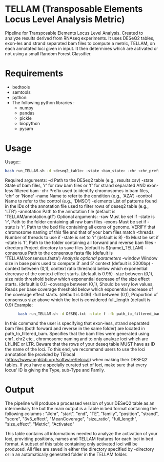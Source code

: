 # TELLAM (Transposable Elements Locus Level Analysis Metric)
Pipeline for Transposable Elements Locus Level Analysis. Created to analyze results derived from RNAseq experiments. It uses DESeQ2 tables, exon-les and strand separated bam files to compute a metric, TELLAM, on each annotated loci given in input. It then determines which are activated or not using a small Random Forest Classifier.

# Requirements
- bedtools
- samtools
- python
- The following python libraries :
  - numpy
  - pandas
  - pickle
  - biopython
  - pysam

# Usage
Usage:: 
```bash
bash run_TELLAM.sh -d <deseq2_table> -state <bam_state> -chr <chr_prefix> -name <condition_name> -control <control_name> -elements <element_pattern> -annotation <annotation> [options]
```

Required arguments:
      -d          Path to the DESeq2 table (e.g., results.csv)
      -state      State of bam files, 'r' for raw bam files or 'f' for strand separated AND exon-less filtered bam
      -chr        Prefix used to identify chromosomes in bam files, 'chr' or 'None'
      -name       Name to refer to the condition (e.g., 'AZA')
      -control    Name to refer to the control (e.g., 'DMSO')
      -elements   List of patterns found in the IDs of the annotation file used to filter rows of deseq2 table (e.g., 'LTR')
      -annotation Path to the annotation file (default is 'TELLAM/annotation.gtf')
Optional arguments:
      -raw        Must be set if -state is 'r', Path to the folder containing all raw bam files
      -exons      Must be set if -state is 'r', Path to the bed file containing all exons of genome. VERIFY that chromosome naming of this file and that of your bam files match
      -threads    Number of threads to use if -state is set to 'r' (default is 8)
      -fb         Must be set if -state is 'f', Path to the folder containing all forward and reverse bam files
      -directory  Project directory to save files (default is \${name}_TELLAM)
      -consensus  Path to the consensus fasta file (default is 'TELLAM/consensus.fasta')
*Analysis optional parameters*
      -window     Window size in base pairs used to compute 3' and 5' context (default is 3000bp)
      -context    between (0,1), context ratio threshold below which exponential decrease of the context effect starts. (default is 0.95)
      -size       between (0,1), size ratio threshold below which exponential decrease of the size effect starts. (default is 0.1)
      -coverage   between (0,1), Should be very low values, Reads per base coverage threshold below which exponential decrease of the coverage effect starts. (default is 0.06)
      -full       between (0,1), Proportion of consensus size above which the loci is considered full_length (default is 0.9)
Example:
```bash
      bash run_TELLAM.sh -d DESEQ.txt -state f -fb path_to_filtered_bam -chr chr -name AZA -control DMSO -elements 'L1:LINE',LTR -annotation path_to_TE_locus_annotation"
```
In this command the user is specifying that exon-less, strand separated bam files (both forward and reverse in the same folder) are located in path_to_filtered_bam. Specifies that the bam files were generated using chr1, chr2 etc.. chromosome naming and to only analyze loci which are L1:LINE or LTR. Beware that the rows of your deseq table MUST have as ID the name of the loci. To this end, we recommand users to use the loci annotation file provided by TElocal (https://www.mghlab.org/software/telocal) when making their DESEQ2 tables. If you have a specially curated set of loci, make sure that every locus' ID is giving the Type, sub-Type and Family.

# Output
The pipeline will produce a processed version of your DESeQ2 table as an intermediary file but the main output is a Table in bed format containing the following columns : 
"#chr", "start", "end", "TE", "family", "position", "strand", "score", "3v5_effect", "MeanCoverage", "size_ratio", "full_length", "size_effect", "Metric", "Activated"

This table contains all informations needed to analyze the activation of your loci, providing positions, names and TELLAM features for each loci in bed format. A subset of this table containing only activated loci will be produced. All files are saved in either the directory specified by -directory or in an automatically generated folder in the TELLAM folder.




